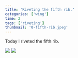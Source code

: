 ```yaml
---
title: 'Riveting the fifth rib.'
categories: ['wing']
time: 2
tags: ['riveting']
thumbnail: '0-fifth-rib.jpeg'
---
```


Today I riveted the fifth rib.

<!-- more -->

![](./0-fifth-rib.jpeg)
![](./1-the-other-side.jpeg)
